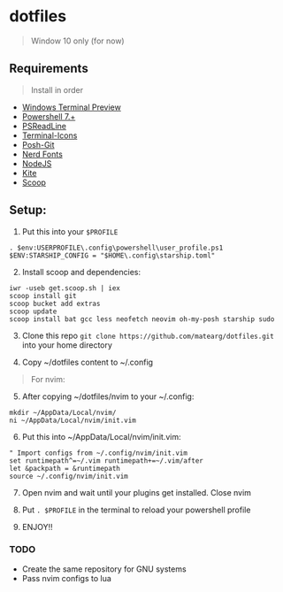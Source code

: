 # dotfiles

> Window 10 only (for now)

## Requirements

> Install in order

- [Windows Terminal Preview](https://github.com/microsoft/terminal)
- [Powershell 7.+](https://docs.microsoft.com/en-us/powershell/scripting/install/installing-powershell-on-windows?view=powershell-7.2)
- [PSReadLine](https://github.com/PowerShell/PSReadLine)
- [Terminal-Icons](https://github.com/devblackops/Terminal-Icons)
- [Posh-Git](https://github.com/dahlbyk/posh-git)
- [Nerd Fonts](https://www.nerdfonts.com)
- [NodeJS](https://nodejs.org/es/)
- [Kite](https://www.kite.com/)
- [Scoop](https://scoop.sh/)

## Setup:

1. Put this into your `$PROFILE`

```
. $env:USERPROFILE\.config\powershell\user_profile.ps1
$ENV:STARSHIP_CONFIG = "$HOME\.config\starship.toml"
```

2. Install scoop and dependencies:

```
iwr -useb get.scoop.sh | iex
scoop install git
scoop bucket add extras
scoop update
scoop install bat gcc less neofetch neovim oh-my-posh starship sudo
```

3. Clone this repo `git clone https://github.com/matearg/dotfiles.git` into your home directory

4. Copy ~/dotfiles content to ~/.config

> For nvim:

5. After copying ~/dotfiles/nvim to your ~/.config:

```
mkdir ~/AppData/Local/nvim/
ni ~/AppData/Local/nvim/init.vim
```

6. Put this into ~/AppData/Local/nvim/init.vim:

```
" Import configs from ~/.config/nvim/init.vim
set runtimepath^=~/.vim runtimepath+=~/.vim/after
let &packpath = &runtimepath
source ~/.config/nvim/init.vim
```

7. Open nvim and wait until your plugins get installed. Close nvim

8. Put `. $PROFILE` in the terminal to reload your powershell profile

9. ENJOY!!

### TODO

- Create the same repository for GNU systems
- Pass nvim configs to lua
